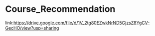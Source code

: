 # Course_Recommendation  
link:https://drive.google.com/file/d/1V_2tg80EZwkNrND5GjzsZ8YgCV-GecHO/view?usp=sharing
